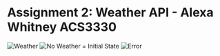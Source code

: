 # Assignment 2: Weather API - Alexa Whitney ACS3330

![Weather](https://i.imgur.com/Bvl8v9F.png)
![No Weather = Initial State](https://i.imgur.com/e3AYXuu.png)
![Error](https://i.imgur.com/6CZQ0CL.png)
